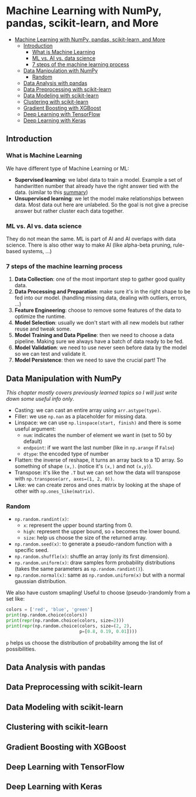 # Machine Learning with NumPy, pandas, scikit-learn, and More
- [Machine Learning with NumPy, pandas, scikit-learn, and More](#machine-learning-with-numpy-pandas-scikit-learn-and-more)
  - [Introduction](#introduction)
    - [What is Machine Learning](#what-is-machine-learning)
    - [ML vs. AI vs. data science](#ml-vs-ai-vs-data-science)
    - [7 steps of the machine learning process](#7-steps-of-the-machine-learning-process)
  - [Data Manipulation with NumPy](#data-manipulation-with-numpy)
    - [Random](#random)
  - [Data Analysis with pandas](#data-analysis-with-pandas)
  - [Data Preprocessing with scikit-learn](#data-preprocessing-with-scikit-learn)
  - [Data Modeling with scikit-learn](#data-modeling-with-scikit-learn)
  - [Clustering with scikit-learn](#clustering-with-scikit-learn)
  - [Gradient Boosting with XGBoost](#gradient-boosting-with-xgboost)
  - [Deep Learning with TensorFlow](#deep-learning-with-tensorflow)
  - [Deep Learning with Keras](#deep-learning-with-keras)

## Introduction

### What is Machine Learning
We have different type of Machine Learning or ML:
- **Supervised learning**: we label data to train a model. Example a set of handwritten number that already have the right answer tied with the data. (similar to this [summary](https://github.com/Tfloow/Educative/blob/main/Make_your_neural_network))
- **Unsupervised learning**: we let the model make relationships between data. Most data out here are unlabeled. So the goal is not give a precise answer but rather cluster each data together.

### ML vs. AI vs. data science
They do not mean the same. ML is part of AI and AI overlaps with data science. There is also other way to make AI (like alpha-beta pruning, rule-based systems, ...)

### 7 steps of the machine learning process
1. **Data Collection**: one of the most important step to gather good quality data.
2. **Data Processing and Preparation**: make sure it's in the right shape to be fed into our model. (handling missing data, dealing with outliers, errors, ...)
3. **Feature Engineering**: choose to remove some features of the data to optimize the runtime.
4. **Model Selection**: usually we don't start with all new models but rather reuse and tweak some.
5. **Model Training and Data Pipeline**: then we need to choose a data pipeline. Making sure we always have a batch of data ready to be fed.
6. **Model Validation**: we need to use never seen before data by the model so we can test and validate it.
7. **Model Persistence**: then we need to save the crucial part! The

## Data Manipulation with NumPy
*This chapter mostly covers previously learned topics so I will just write down some useful info only*.

- Casting: we can cast an entire array using `arr.astype(type)`.
- Filler: we use `np.nan` as a placeholder for missing data.
- Linspace: we can use `np.linspace(start, finish)` and there is some useful argument:
  - `num`: indicates the number of element we want in (set to 50 by default)
  - `endpoint`: if we want the last number (like in `np.arange` if `False`)
  - `dtype`: the encoded type of number
- Flatten: the inverse of reshape, it turns an array back to a 1D array. So something of shape `(x,)`. (notice it's `(x,)` and not `(x,y)`).
- Transpose: it's like the `.T` but we can set how the data will transpose with `np.transpose(arr, axes=(1, 2, 0))`.
- Like: we can create zeros and ones matrix by looking at the shape of other with `np.ones_like(matrix)`.

### Random
- `np.random.randint(x)`:
  - `x`: represent the upper bound starting from 0.
  - `high`: represent the upper bound, so `x` becomes the lower bound.
  - `size`: help us choose the size of the returned array.
- `np.random.seed(x)`: to generate a pseudo-random function with a specific seed.
- `np.random.shuffle(x)`: shuffle an array (only its first dimension).
- `np.random.uniform(x)`: draw samples form probability distributions (takes the same parameters as `np.random.randint()`).
- `np.random.normal(x)`: same as `np.random.uniform(x)` but with a normal gaussian distribution.

We also have custom smapling! Useful to choose (pseudo-)randomly from a set like:
```python
colors = ['red', 'blue', 'green']
print(np.random.choice(colors))
print(repr(np.random.choice(colors, size=2)))
print(repr(np.random.choice(colors, size=(2, 2),
                            p=[0.8, 0.19, 0.01])))
```
`p` helps us choose the distribution of probability among the list of possibilities.


## Data Analysis with pandas

## Data Preprocessing with scikit-learn

## Data Modeling with scikit-learn

## Clustering with scikit-learn

## Gradient Boosting with XGBoost

## Deep Learning with TensorFlow

## Deep Learning with Keras